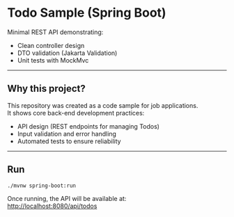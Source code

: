 # Todo Sample (Spring Boot)

Minimal REST API demonstrating:

- Clean controller design
- DTO validation (Jakarta Validation)
- Unit tests with MockMvc

---

## Why this project?

This repository was created as a code sample for job applications.  
It shows core back-end development practices:

- API design (REST endpoints for managing Todos)
- Input validation and error handling
- Automated tests to ensure reliability

---

## Run

```bash
./mvnw spring-boot:run
```

Once running, the API will be available at:  
[http://localhost:8080/api/todos](http://localhost:8080/api/todos)
